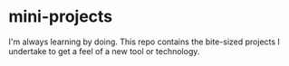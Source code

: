 # mini-projects
I'm always learning by doing. This repo contains the bite-sized projects I undertake to get a feel of a new tool or technology.
